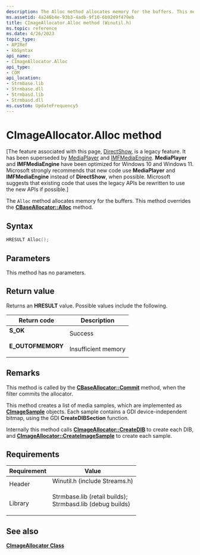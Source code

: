 ```yaml
---
description: The Alloc method allocates memory for the buffers. This method overrides the CBaseAllocator::Alloc method.
ms.assetid: 4a246b4e-93b3-4adb-9f10-6b92d9f479eb
title: CImageAllocator.Alloc method (Winutil.h)
ms.topic: reference
ms.date: 4/26/2023
topic_type: 
- APIRef
- kbSyntax
api_name: 
- CImageAllocator.Alloc
api_type: 
- COM
api_location: 
- Strmbase.lib
- Strmbase.dll
- Strmbasd.lib
- Strmbasd.dll
ms.custom: UpdateFrequency5
---
```


# CImageAllocator.Alloc method

\[The feature associated with this page, [DirectShow](/windows/win32/directshow/directshow), is a legacy feature. It has been superseded by [MediaPlayer](/uwp/api/Windows.Media.Playback.MediaPlayer) and [IMFMediaEngine](/windows/win32/api/mfmediaengine/nn-mfmediaengine-imfmediaengine). **MediaPlayer** and **IMFMediaEngine** have been optimized for Windows 10 and Windows 11. Microsoft strongly recommends that new code use **MediaPlayer** and **IMFMediaEngine** instead of **DirectShow**, when possible. Microsoft suggests that existing code that uses the legacy APIs be rewritten to use the new APIs if possible.\]

The `Alloc` method allocates memory for the buffers. This method overrides the [**CBaseAllocator::Alloc**](cbaseallocator-alloc.md) method.

## Syntax


```C++
HRESULT Alloc();
```



## Parameters

This method has no parameters.

## Return value

Returns an **HRESULT** value. Possible values include the following.



| Return code                                                                                   | Description                    |
|-----------------------------------------------------------------------------------------------|--------------------------------|
| <dl> <dt>**S\_OK**</dt> </dl>          | Success<br/>             |
| <dl> <dt>**E\_OUTOFMEMORY**</dt> </dl> | Insufficient memory<br/> |



 

## Remarks

This method is called by the [**CBaseAllocator::Commit**](cbaseallocator-commit.md) method, when the filter commits the allocator.

This method creates a list of media samples, which are implemented as [**CImageSample**](cimagesample.md) objects. Each sample contains a GDI device-independent bitmap, using the GDI **CreateDIBSection** function.

Internally this method calls [**CImageAllocator::CreateDIB**](cimageallocator-createdib.md) to create each DIB, and [**CImageAllocator::CreateImageSample**](cimageallocator-createimagesample.md) to create each sample.

## Requirements



| Requirement | Value |
|--------------------|--------------------------------------------------------------------------------------------------------------------------------------------------------------------------------------------|
| Header<br/>  | <dl> <dt>Winutil.h (include Streams.h)</dt> </dl>                                                                                   |
| Library<br/> | <dl> <dt>Strmbase.lib (retail builds); </dt> <dt>Strmbasd.lib (debug builds)</dt> </dl> |



## See also

<dl> <dt>

[**CImageAllocator Class**](cimageallocator.md)
</dt> </dl>

 

 




